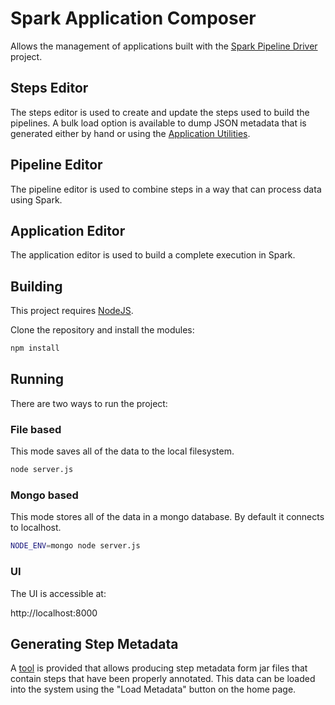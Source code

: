 # Spark Application Composer
Allows the management of applications built with the [Spark Pipeline Driver](https://github.com/Acxiom/spark-pipeline-driver) project.

## Steps Editor
The steps editor is used to create and update the steps used to build the pipelines. A bulk load option is available to
dump JSON metadata that is generated either by hand or using the [Application Utilities](https://github.com/Acxiom/spark-pipeline-driver/tree/develop/application-utils).

## Pipeline Editor
The pipeline editor is used to combine steps in a way that can process data using Spark.

## Application Editor
The application editor is used to build a complete execution in Spark.

## Building
This project requires [NodeJS](https://nodejs.org/en/).

Clone the repository and install the modules:

```bash
npm install
```

## Running
There are two ways to run the project:

### File based
This mode saves all of the data to the local filesystem.

```bash
node server.js
```

### Mongo based
This mode stores all of the data in a mongo database. By default it connects to localhost.

```bash
NODE_ENV=mongo node server.js
```

### UI
The UI is accessible at:

http://localhost:8000

## Generating Step Metadata
A [tool](https://github.com/Acxiom/spark-pipeline-driver/tree/develop/application-utils) is provided that allows producing step metadata form jar files that contain steps that have been properly
annotated. This data can be loaded into the system using the "Load Metadata" button on the home page.
